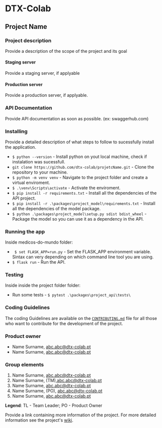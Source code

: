 # DTX-Colab

## Project Name

### Project description

Provide a description of the scope of the project and its goal

#### Staging server

Provide a staging server, if applyable

#### Production server

Provide a production server, if applyable.

### API Documentation

Provide API documentation as soon as possible. 
(ex:  swaggerhub.com)

### Installing

Provide a detailed description of what steps to follow to sucessfully install the application.

- `$ python --version` - Install python on yout local machine, check if instalation was sucessfull.
- `git clone https://github.com/dtx-colab/projetcName.git` - Clone the repository to your machine. 
- `$ python -m venv venv` - Navigate to the project folder and create a virtual enviroment.
- `$ .\venv\Scripts\activate` - Activate the enviroment.
- `$ pip install -r requirements.txt` - Install all the dependencies of the API project.
- `$ pip install -r .\packages\project_model\requirements.txt` - Install all the dependencies of the model package.
- `$ python .\packages\project_model\setup.py sdist bdist_wheel` - Package the model so you can use it as a dependency in the API.

### Running the app

Inside medicos-do-mundo folder:

- ` $ set FLASK_APP=run.py` - Set the FLASK_APP environment variable. Sintax can very depending on which command line tool you are using.
- `$ flask run` - Run the API.

### Testing

Inside inside the project folder folder:

- Run some tests - `$ pytest .\packages\project_api\tests\`

### Coding Guidelines

The coding Guidelines are available on the [`CONTRIBUTING.md`](/CONTRIBUTING.md) file for all those who want to contribute for the development of the project.

### Product owner

- Name Surname, abc.abc@dtx-colab.pt
- Name Surname, abc.abc@dtx-colab.pt

### Group elements

1. Name Surname, abc.abc@dtx-colab.pt
2. Name Surname, (TM),abc.abc@dtx-colab.pt
3. Name Surname, abc.abc@dtx-colab.pt
4. Name Surname, (PO), abc.abc@dtx-colab.pt
5. Name Surname, abc.abc@dtx-colab.pt

**Legend**: TL - Team Leader; PO - Product Owner

Provide a link containing more information of the project.
For more detailed information see the project's [wiki](https://github.com/helderjordao-dtx/workshop/wiki).
